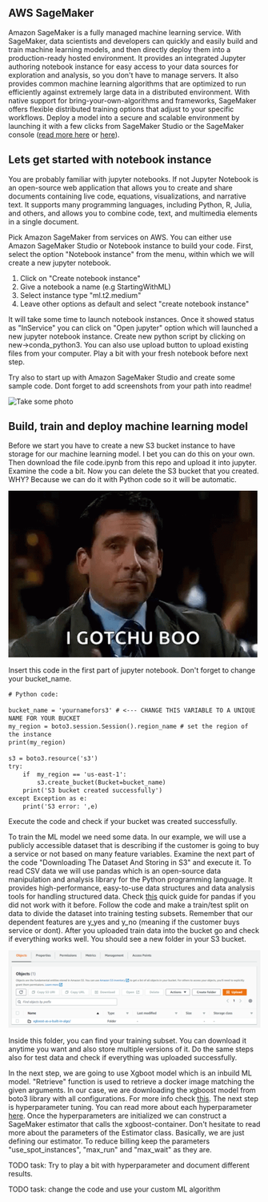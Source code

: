 
## AWS SageMaker

Amazon SageMaker is a fully managed machine learning service. With SageMaker, data scientists and developers can quickly and easily build and train machine learning models, and then directly deploy them into a production-ready hosted environment. It provides an integrated Jupyter authoring notebook instance for easy access to your data sources for exploration and analysis, so you don't have to manage servers. It also provides common machine learning algorithms that are optimized to run efficiently against extremely large data in a distributed environment. With native support for bring-your-own-algorithms and frameworks, SageMaker offers flexible distributed training options that adjust to your specific workflows. Deploy a model into a secure and scalable environment by launching it with a few clicks from SageMaker Studio or the SageMaker console ([read more here](https://aws.amazon.com/sagemaker/) or [here](https://docs.aws.amazon.com/sagemaker/latest/dg/whatis.html)).

## Lets get started with notebook instance

You are probably familiar with jupyter notebooks. If not Jupyter Notebook is an open-source web application that allows you to create and share documents containing live code, equations, visualizations, and narrative text. It supports many programming languages, including Python, R, Julia, and others, and allows you to combine code, text, and multimedia elements in a single document. 

Pick Amazon SageMaker from services on AWS. You can either use Amazon SageMaker Studio or Notebook instance to build your code. First, select the option "Notebook instance" from the menu, within which we will create a new jupyter notebook. 

1. Click on "Create notebook instance"
2. Give a notebook a name (e.g StartingWithML)
3. Select instance type "ml.t2.medium"
4. Leave other options as default and select "create notebook instance"

It will take some time to launch notebook instances. Once it showed status as "InService" you can click on "Open jupyter" option which will launched a new jupyter notebook instance. Create new python script by clicking on new->conda_python3. You can also use upload button to upload existing files from your computer. Play a bit with your fresh notebook before next step. 

Try also to start up with Amazon SageMaker Studio and create some sample code. Dont forget to add screenshots from your path into readme!

![Take some photo](gifs/giphy.gif)

## Build, train and deploy machine learning model

Before we start you have to create a new S3 bucket instance to have storage for our machine learning model. I bet you can do this on your own. Then download the file code.ipynb from this repo and upload it into jupyter. Examine the code a bit. Now you can delete the S3 bucket that you created. WHY? Because we can do it with Python code so it will be automatic.

![Gotchu](gifs/michael-scott-wink.gif)

Insert this code in the first part of jupyter notebook. Don't forget to change your bucket_name.

```
# Python code:

bucket_name = 'yournamefors3' # <--- CHANGE THIS VARIABLE TO A UNIQUE NAME FOR YOUR BUCKET
my_region = boto3.session.Session().region_name # set the region of the instance
print(my_region)

s3 = boto3.resource('s3')
try:
    if  my_region == 'us-east-1':
        s3.create_bucket(Bucket=bucket_name)
    print('S3 bucket created successfully')
except Exception as e:
    print('S3 error: ',e)
```

Execute the code and check if your bucket was created successfully. 

To train the ML model we need some data. In our example, we will use a publicly accessible dataset that is describing if the customer is going to buy a service or not based on many feature variables. Examine the next part of the code "Downloading The Dataset And Storing in S3" and execute it. To read CSV data we will use pandas which is an open-source data manipulation and analysis library for the Python programming language. It provides high-performance, easy-to-use data structures and data analysis tools for handling structured data. Check [this](https://pandas.pydata.org/pandas-docs/stable/user_guide/10min.html) quick guide for pandas if you did not work with it before. Follow the code and make a train/test split on data to divide the dataset into training testing subsets. Remember that our dependent features are y_yes and y_no (meaning if the customer buys service or dont). After you uploaded train data into the bucket go and check if everything works well. You should see a new folder in your S3 bucket.

![S3 bucket](images/s3.png)

Inside this folder, you can find your training subset. You can download it anytime you want and also store multiple versions of it. Do the same steps also for test data and check if everything was uploaded successfully. 

In the next step, we are going to use Xgboot model which is an inbuild ML model. "Retrieve" function is used to retrieve a docker image matching the given arguments. In our case, we are downloading the xgboost model from boto3 library with all configurations. For more info check [this](https://sagemaker.readthedocs.io/en/stable/api/utility/image_uris.html). The next step is hyperparameter tuning. You can read more about each hyperparameter [here](https://docs.aws.amazon.com/sagemaker/latest/dg/xgboost_hyperparameters.html). Once the hyperparameters are initialized we can construct a SageMaker estimator that calls the xgboost-container. Don't hesitate to read more about the parameters of the Estimator class. Basically, we are just defining our estimator. To reduce billing keep the parameters "use_spot_instances", "max_run" and "max_wait" as they are.


TODO task: Try to play a bit with hyperparameter and document different results. 

TODO task: change the code and use your custom ML algorithm